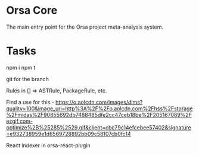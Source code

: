 # Orsa Core

The main entry point for the Orsa project meta-analysis system.

# Tasks

npm i
npm t

git for the branch

Rules in [] => ASTRule, PackageRule, etc.

Find a use for this - https://o.aolcdn.com/images/dims?quality=100&image_uri=http%3A%2F%2Fo.aolcdn.com%2Fhss%2Fstorage%2Fmidas%2F90855692db7488485dfe2cc47ceb18be%2F205167089%2Fezgif.com-optimize%2B%25285%2529.gif&client=cbc79c14efcebee57402&signature=e932738959e1d6569728892bb09c58107cb0fc14

React indexer in orsa-react-plugin
